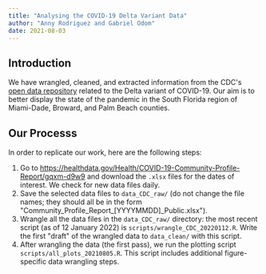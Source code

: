 ```yaml
---
title: "Analysing the COVID-19 Delta Variant Data"
author: "Anny Rodriguez and Gabriel Odom"
date: 2021-08-03
---
```

  

## Introduction
We have wrangled, cleaned, and extracted information from the CDC's [open data repository](https://healthdata.gov/Health/COVID-19-Community-Profile-Report/gqxm-d9w9) related to the Delta variant of COVID-19. Our aim is to better display the state of the pandemic in the South Florida region of Miami-Dade, Broward, and Palm Beach counties.


## Our Processs
In order to replicate our work, here are the following steps:

1. Go to <https://healthdata.gov/Health/COVID-19-Community-Profile-Report/gqxm-d9w9> and download the `.xlsx` files for the dates of interest. We check for new data files daily. 
2. Save the selected data files to `data_CDC_raw/` (do not change the file names; they should all be in the form "Community_Profile_Report_[YYYYMMDD]_Public.xlsx").
3. Wrangle all the data files in the `data_CDC_raw/` directory: the most recent script (as of 12 January 2022) is `scripts/wrangle_CDC_20220112.R`. Write the first "draft" of the wrangled data to `data_clean/` with this script.
4. After wrangling the data (the first pass), we run the plotting script `scripts/all_plots_20210805.R`. This script includes additional figure-specific data wrangling steps.

